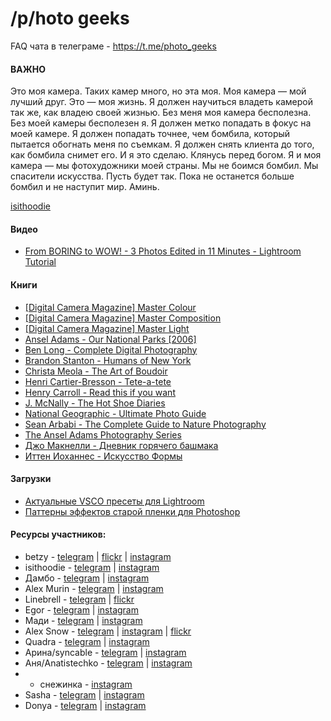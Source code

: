 # /p/hoto geeks


FAQ чата в телеграме - https://t.me/photo_geeks

#### ВАЖНО

Это моя камера. Таких камер много, но эта моя. Моя камера — мой лучший друг. Это — моя жизнь. Я должен научиться владеть камерой так же, как владею своей жизнью. Без меня моя камера бесполезна. Без моей камеры бесполезен я. Я должен метко попадать в фокус на моей камере. Я должен попадать точнее, чем бомбила, который пытается обогнать меня по съемкам. Я должен снять клиента до того, как бомбила снимет его. И я это сделаю. Клянусь перед богом. Я и моя камера — мы фотохудожники моей страны. Мы не боимся бомбил. Мы спасители искусства. Пусть будет так. Пока не останется больше бомбил и не наступит мир. Аминь.

[isithoodie](https://t.me/isithoodie)


#### Видео

- [From BORING to WOW! - 3 Photos Edited in 11 Minutes - Lightroom Tutorial
](https://www.youtube.com/watch?v=G_1wi1L0bA0&feature=youtu.be)


#### Книги

- [[Digital Camera Magazine] Master Colour](https://www.dropbox.com/s/nnthx7gqhrkde1w/%5BDigital%20Camera%20Magazine%5D%20Master%20Colour.pdf?dl=0)
- [[Digital Camera Magazine] Master Composition](https://www.dropbox.com/s/tv7hpjvqqptgsxa/%5BDigital%20Camera%20Magazine%5D%20Master%20Composition.pdf?dl=0)
- [[Digital Camera Magazine] Master Light](https://www.dropbox.com/s/ztj166zm9cbi1n5/%5BDigital%20Camera%20Magazine%5D%20Master%20Light.pdf?dl=0)
- [Ansel Adams - Our National Parks [2006]](https://www.dropbox.com/s/crx0p62nx2bqcod/Ansel%20Adams%20-%20Our%20National%20Parks%20%5B2006%5D.pdf?dl=0)
- [Ben Long - Complete Digital Photography](https://www.dropbox.com/s/b2pxkasv7vkm2bc/Ben%20Long%20-%20Complete%20Digital%20Photography.pdf?dl=0)
- [Brandon Stanton - Humans of New York](https://www.dropbox.com/s/309cr8cjq0920ve/Brandon%20Stanton%20-%20Humans%20of%20New%20York.epub?dl=0)
- [Christa Meola - The Art of Boudoir](https://www.dropbox.com/s/gyz5iexbx8vm6zd/Christa%20Meola%20-%20The%20Art%20of%20Boudoir.epub?dl=0)
- [Henri Cartier-Bresson - Tete-a-tete](https://www.dropbox.com/s/l0u3kifih59rid2/Henri%20Cartier-Bresson%20-%20Tete-a-tete.pdf?dl=0)
- [Henry Carroll - Read this if you want](https://www.dropbox.com/s/jszzzuut0cppj54/Henry%20Carroll%20-%20Read%20this%20if%20you%20want.epub?dl=0)
- [J. McNally - The Hot Shoe Diaries ](https://www.dropbox.com/s/khq358ivr38pymj/J.%20McNally%20-%20The%20Hot%20Shoe%20Diaries%20-%202009.pdf?dl=0)
- [National Geographic - Ultimate Photo Guide](https://www.dropbox.com/s/ocwlg3sua17fzsz/National%20Geographic%20-%20Ultimate%20Photo%20Guide.pdf?dl=0)
- [Sean Arbabi - The Complete Guide to Nature Photography](https://www.dropbox.com/s/13sh3icwif0mwjc/Sean%20Arbabi%20-%20The%20Complete%20Guide%20to%20Nature%20Photography.epub?dl=0)
- [The Ansel Adams Photography Series](https://www.dropbox.com/s/ihcnf521ywnt7zu/The%20Ansel%20Adams%20Photography%20Series.pdf?dl=0)
- [Джо Макнелли - Дневник горячего башмака](https://www.dropbox.com/s/zrg587jivuwe5sx/%D0%94%D0%B6%D0%BE%20%D0%9C%D0%B0%D0%BA%D0%BD%D0%B5%D0%BB%D0%BB%D0%B8%20-%20%D0%94%D0%BD%D0%B5%D0%B2%D0%BD%D0%B8%D0%BA%20%D0%B3%D0%BE%D1%80%D1%8F%D1%87%D0%B5%D0%B3%D0%BE%20%D0%B1%D0%B0%D1%88%D0%BC%D0%B0%D0%BA%D0%B0.pdf?dl=0)
- [Иттен Иоханнес - Искусство Формы](https://www.dropbox.com/s/h9hg1947lc4b6il/%D0%98%D1%82%D1%82%D0%B5%D0%BD%20%D0%98%D0%BE%D1%85%D0%B0%D0%BD%D0%BD%D0%B5%D1%81%20-%20%D0%98%D1%81%D0%BA%D1%83%D1%81%D1%81%D1%82%D0%B2%D0%BE%20%D0%A4%D0%BE%D1%80%D0%BC%D1%8B.pdf?dl=0)

#### Загрузки

- [Актуальные VSCO пресеты для Lightroom](https://www.dropbox.com/s/0v7xfaeoh2j96rj/VSCO%20LR%20PRESETS%201-6.7z?dl=0)
- [Паттерны эффектов старой пленки для Photoshop](https://www.dropbox.com/sh/hlz8rmgpf85ygj8/AAA8CxTfLeui1UkL09kdZhKGa?dl=0)

#### Ресурсы участников:

- betzy - [telegram](https://t.me/beeetzy) | [flickr](https://www.flickr.com/photos/zheka-nepsha/) | [instagram](https://www.instagram.com/zheka.nepsha/)
- isithoodie - [telegram](https://t.me/isithoodie) | [instagram](https://www.instagram.com/isithoodie/)
- Дамбо - [telegram](https://t.me/HeCJIoH) | [instagram](https://www.instagram.com/fotomamont/)
- Alex Murin - [telegram](https://t.me/alexmurin/) | [instagram](https://instagramm.com/alexmurin33/)
- Linebrell - [telegram](https://t.me/Linebrell) | [flickr](https://www.flickr.com/photos/linebrell/)
- Egor - [telegram](https://t.me/shik4r1) | [instagram](https://www.instagram.com/shik3/)
- Мади - [telegram](https://t.me/m4cli) | [instagram](https://instagram.com/m4cli/)
- Alex Snow - [telegram](https://t.me/snow_man_snow) | [instagram](https://www.instagram.com/nifontov_padawan/) | [flickr](https://www.flickr.com/photos/alnif/) 
- Quadra - [telegram](https://t.me/QuadraFreshness) | [instagram](https://instagram.com/pablitohyung)
- Арина/syncable - [telegram](https://t.me/sncble/) | [instagram](https://www.instagram.com/poleexperimentov/)
- Аня/Anatistechko - [telegram](https://t.me/anatistechko/) | [instagram](https://www.instagram.com/anatistechko/)
- * снежинка - [instagram](https://www.instagram.com/nktnktnktnktnktnktnktnktnkt/)
- Sasha - [telegram](https://t.me/gsohron/) | [instagram](https://www.instagram.com/sasha_gsohron/)
- Donya - [telegram](https://t.me/Donyashmonya) | [instagram](https://www.instagram.com/dranishdranish/) 
